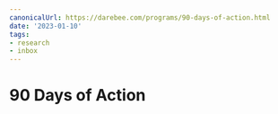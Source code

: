 ```yaml
---
canonicalUrl: https://darebee.com/programs/90-days-of-action.html
date: '2023-01-10'
tags:
- research
- inbox
---
```


# 90 Days of Action